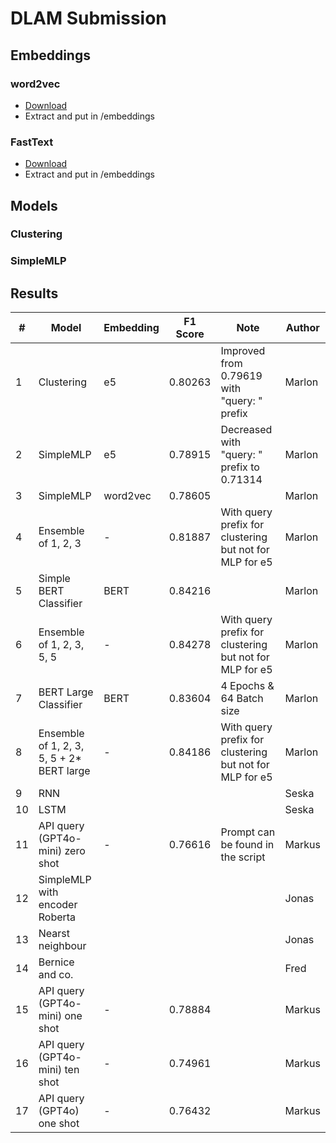 # DLAM Submission
## Embeddings
### word2vec
- [Download](https://drive.google.com/file/d/0B7XkCwpI5KDYNlNUTTlSS21pQmM/edit?resourcekey=0-wjGZdNAUop6WykTtMip30g)
- Extract and put in /embeddings

### FastText
- [Download](https://dl.fbaipublicfiles.com/fasttext/vectors-english/wiki-news-300d-1M.vec.zip)
- Extract and put in /embeddings

## Models
### Clustering

### SimpleMLP


## Results
| #   | Model                                     | Embedding | F1 Score | Note                                                    | Author |
|-----|-------------------------------------------|-----------|----------|---------------------------------------------------------|--------|
| 1   | Clustering                                | e5        | 0.80263  | Improved from 0.79619 with "query: " prefix             | Marlon |
| 2   | SimpleMLP                                 | e5        | 0.78915  | Decreased with "query: " prefix to 0.71314              | Marlon |
| 3   | SimpleMLP                                 | word2vec  | 0.78605  |                                                         | Marlon |
| 4   | Ensemble of 1, 2, 3                       | -         | 0.81887  | With query prefix for clustering but not for MLP for e5 | Marlon |
| 5   | Simple BERT Classifier                    | BERT      | 0.84216  |                                                         | Marlon |
| 6   | Ensemble of 1, 2, 3, 5, 5                 | -         | 0.84278  | With query prefix for clustering but not for MLP for e5 | Marlon |
| 7   | BERT Large Classifier                     | BERT      | 0.83604  | 4 Epochs & 64 Batch size                                | Marlon |
| 8   | Ensemble of 1, 2, 3, 5, 5 + 2* BERT large | -         | 0.84186  | With query prefix for clustering but not for MLP for e5 | Marlon |
| 9   | RNN                                       |           |          |                                                         | Seska  |
| 10  | LSTM                                      |           |          |                                                         | Seska  |
| 11  | API query (GPT4o-mini) zero shot          | -         | 0.76616  | Prompt can be found in the script                       | Markus |
| 12  | SimpleMLP with encoder Roberta            |           |          |                                                         | Jonas  |
| 13  | Nearst neighbour                          |           |          |                                                         | Jonas  |
| 14  | Bernice and co.                           |           |          |                                                         | Fred   |
| 15  | API query (GPT4o-mini) one shot           | -         | 0.78884  |                                                         | Markus |
| 16  | API query (GPT4o-mini) ten shot           | -         | 0.74961  |                                                         | Markus |
| 17  | API query (GPT4o) one shot                | -         | 0.76432  |                                                         | Markus |

